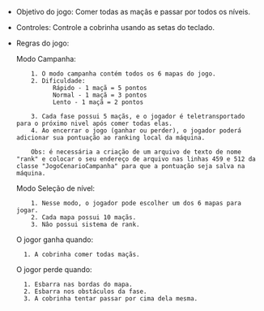 - Objetivo do jogo:
	Comer todas as maçãs e passar por todos os níveis.

- Controles:
	Controle a cobrinha usando as setas do teclado.

- Regras do jogo:
      
     Modo Campanha:
       
          1. O modo campanha contém todos os 6 mapas do jogo.
          2. Dificuldade:
                Rápido - 1 maçã = 5 pontos
                Normal - 1 maçã = 3 pontos
                Lento - 1 maçã = 2 pontos

          3. Cada fase possui 5 maçãs, e o jogador é teletransportado para o próximo nivel após comer todas elas.
          4. Ao encerrar o jogo (ganhar ou perder), o jogador poderá adicionar sua pontuação ao ranking local da máquina. 

          Obs: é necessária a criação de um arquivo de texto de nome "rank" e colocar o seu endereço de arquivo nas linhas 459 e 512 da classe "JogoCenarioCampanha" para que a pontuação seja salva na máquina. 
        
        
     Modo Seleção de nível:
        
          1. Nesse modo, o jogador pode escolher um dos 6 mapas para jogar.
          2. Cada mapa possui 10 maçãs.
          3. Nâo possui sistema de rank.

	O jogor ganha quando:
		
		1. A cobrinha comer todas maçãs. 
	
	O jogor perde quando:

		1. Esbarra nas bordas do mapa.
		2. Esbarra nos obstáculos da fase.
		3. A cobrinha tentar passar por cima dela mesma. 
	
